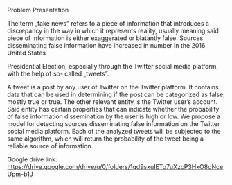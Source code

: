 Problem Presentation

The term „fake news” refers to a piece of information that introduces a discrepancy in the way in
which it represents reality, usually meaning said piece of information is either exaggerated or
blatantly false.
Sources disseminating false information have increased in number in the 2016 United States

Presidential Election, especially through the Twitter social media platform, with the help of so-
called „tweets”.

A tweet is a post by any user of Twitter on the Twitter platform. It contains data that can be used
in determining if the post can be categorized as false, mostly true or true.
The other relevant entity is the Twitter user’s account. Said entity has certain properties that can
indicate whether the probability of false information dissemination by the user is high or low.
We propose a model for detecting sources disseminating false information on the Twitter social
media platform. Each of the analyzed tweets will be subjected to the same algorithm, which will
return the probability of the tweet being a reliable source of information.

Google drive link: https://drive.google.com/drive/u/0/folders/1qd9sxuIETo7uXzcP3HxO8dNceUpm-b1J
